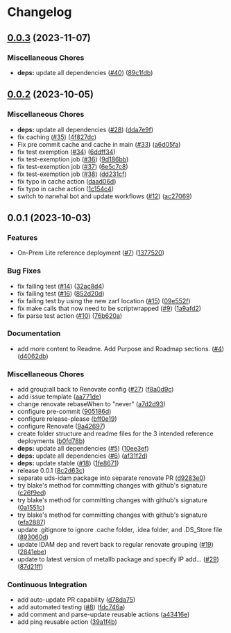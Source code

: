 # Changelog

## [0.0.3](https://github.com/defenseunicorns/narwhal-delivery-reference-deployment/compare/v0.0.2...v0.0.3) (2023-11-07)


### Miscellaneous Chores

* **deps:** update all dependencies ([#40](https://github.com/defenseunicorns/narwhal-delivery-reference-deployment/issues/40)) ([89c1fdb](https://github.com/defenseunicorns/narwhal-delivery-reference-deployment/commit/89c1fdb05066e96c01c0f9083b2c17c2ddcc75de))

## [0.0.2](https://github.com/defenseunicorns/narwhal-delivery-reference-deployment/compare/v0.0.1...v0.0.2) (2023-10-05)


### Miscellaneous Chores

* **deps:** update all dependencies ([#28](https://github.com/defenseunicorns/narwhal-delivery-reference-deployment/issues/28)) ([dda7e9f](https://github.com/defenseunicorns/narwhal-delivery-reference-deployment/commit/dda7e9ff355c43dbca1e82492283564fa593ca4f))
* fix caching ([#35](https://github.com/defenseunicorns/narwhal-delivery-reference-deployment/issues/35)) ([4f827dc](https://github.com/defenseunicorns/narwhal-delivery-reference-deployment/commit/4f827dc8f73394bf370b04e2cd3181bbecc03411))
* Fix pre commit cache and cache in main ([#33](https://github.com/defenseunicorns/narwhal-delivery-reference-deployment/issues/33)) ([a6d05fa](https://github.com/defenseunicorns/narwhal-delivery-reference-deployment/commit/a6d05fa0c8f2d8a77605e634e6c5783ecb56f114))
* fix test exemption ([#34](https://github.com/defenseunicorns/narwhal-delivery-reference-deployment/issues/34)) ([6ddff34](https://github.com/defenseunicorns/narwhal-delivery-reference-deployment/commit/6ddff34d0ee992a775c7d3e8041f33fa5d2a3a51))
* fix test-exemption job ([#36](https://github.com/defenseunicorns/narwhal-delivery-reference-deployment/issues/36)) ([9d186bb](https://github.com/defenseunicorns/narwhal-delivery-reference-deployment/commit/9d186bb56be185470f51da5284fea505a088d829))
* fix test-exemption job ([#37](https://github.com/defenseunicorns/narwhal-delivery-reference-deployment/issues/37)) ([6e5c7c8](https://github.com/defenseunicorns/narwhal-delivery-reference-deployment/commit/6e5c7c84c0f9d851df44fd5bd68d7935a34075f4))
* fix test-exemption job ([#38](https://github.com/defenseunicorns/narwhal-delivery-reference-deployment/issues/38)) ([dd231cf](https://github.com/defenseunicorns/narwhal-delivery-reference-deployment/commit/dd231cf666fd758684f98d7571ffc07796b09222))
* fix typo in cache action ([daad06d](https://github.com/defenseunicorns/narwhal-delivery-reference-deployment/commit/daad06de0956fc4ddea0ddc517a06cb074238d3d))
* fix typo in cache action ([1c154c4](https://github.com/defenseunicorns/narwhal-delivery-reference-deployment/commit/1c154c41b0d0c1f0ca4af2374fe5e90900b91f41))
* switch to narwhal bot and update workflows ([#12](https://github.com/defenseunicorns/narwhal-delivery-reference-deployment/issues/12)) ([ac27069](https://github.com/defenseunicorns/narwhal-delivery-reference-deployment/commit/ac27069ada15c9c486176759f1eaeeb55b7c3207))

## 0.0.1 (2023-10-03)


### Features

* On-Prem Lite reference deployment ([#7](https://github.com/defenseunicorns/narwhal-delivery-reference-deployment/issues/7)) ([1377520](https://github.com/defenseunicorns/narwhal-delivery-reference-deployment/commit/1377520f1665ea0f100737122cac87c00ec38662))


### Bug Fixes

* fix failing test ([#14](https://github.com/defenseunicorns/narwhal-delivery-reference-deployment/issues/14)) ([32ac8d4](https://github.com/defenseunicorns/narwhal-delivery-reference-deployment/commit/32ac8d4a3362c01d91d9b2e36dd5f014d2f4db7f))
* fix failing test ([#16](https://github.com/defenseunicorns/narwhal-delivery-reference-deployment/issues/16)) ([852d20d](https://github.com/defenseunicorns/narwhal-delivery-reference-deployment/commit/852d20de53ecb73c2c37ff8da48f13e337d2ba79))
* fix failing test by using the new zarf location ([#15](https://github.com/defenseunicorns/narwhal-delivery-reference-deployment/issues/15)) ([09e552f](https://github.com/defenseunicorns/narwhal-delivery-reference-deployment/commit/09e552f555497d0df0e6ef323ccdd20fafc84d76))
* fix make calls that now need to be scriptwrapped ([#9](https://github.com/defenseunicorns/narwhal-delivery-reference-deployment/issues/9)) ([1a9afd2](https://github.com/defenseunicorns/narwhal-delivery-reference-deployment/commit/1a9afd205265ee0874bc05835c3ac2bcd197b73b))
* fix parse test action ([#10](https://github.com/defenseunicorns/narwhal-delivery-reference-deployment/issues/10)) ([76b620a](https://github.com/defenseunicorns/narwhal-delivery-reference-deployment/commit/76b620aa97661082a47343099578436472692e8f))


### Documentation

* add more content to Readme. Add Purpose and Roadmap sections. ([#4](https://github.com/defenseunicorns/narwhal-delivery-reference-deployment/issues/4)) ([d4062db](https://github.com/defenseunicorns/narwhal-delivery-reference-deployment/commit/d4062db12421bd5efd01dfa1a09eb2eebfc42dab))


### Miscellaneous Chores

* add group:all back to Renovate config ([#27](https://github.com/defenseunicorns/narwhal-delivery-reference-deployment/issues/27)) ([f8a0d9c](https://github.com/defenseunicorns/narwhal-delivery-reference-deployment/commit/f8a0d9c66d64f0c1316fe4b9c31e29cb5a15a75a))
* add issue template ([aa771de](https://github.com/defenseunicorns/narwhal-delivery-reference-deployment/commit/aa771def5fce228a6f1b020bea27e9577087d538))
* change renovate rebaseWhen to "never" ([a7d2d93](https://github.com/defenseunicorns/narwhal-delivery-reference-deployment/commit/a7d2d9348149df1a41f8d770ed566860c72a3573))
* configure pre-commit ([905186d](https://github.com/defenseunicorns/narwhal-delivery-reference-deployment/commit/905186d99f7ec22949974e10832505304f17f873))
* configure release-please ([bff0e19](https://github.com/defenseunicorns/narwhal-delivery-reference-deployment/commit/bff0e1997d12803f3c3d2076f16c4da76078356c))
* configure Renovate ([9a42697](https://github.com/defenseunicorns/narwhal-delivery-reference-deployment/commit/9a4269787c253a46832d66f35b62ca969d134140))
* create folder structure and readme files for the 3 intended reference deployments ([b0fd78b](https://github.com/defenseunicorns/narwhal-delivery-reference-deployment/commit/b0fd78b6f5e491f0af9d8049a087858f60725214))
* **deps:** update all dependencies ([#5](https://github.com/defenseunicorns/narwhal-delivery-reference-deployment/issues/5)) ([10ee3ef](https://github.com/defenseunicorns/narwhal-delivery-reference-deployment/commit/10ee3ef2a046a70b7613d820cc4c53bc06b280ca))
* **deps:** update all dependencies ([#6](https://github.com/defenseunicorns/narwhal-delivery-reference-deployment/issues/6)) ([af31f2d](https://github.com/defenseunicorns/narwhal-delivery-reference-deployment/commit/af31f2d21c5d56b546e032fefd2bab612223085e))
* **deps:** update stable ([#18](https://github.com/defenseunicorns/narwhal-delivery-reference-deployment/issues/18)) ([1fe8671](https://github.com/defenseunicorns/narwhal-delivery-reference-deployment/commit/1fe86713894facda9fba459a1b56b4ee3947195b))
* release 0.0.1 ([8c2d63c](https://github.com/defenseunicorns/narwhal-delivery-reference-deployment/commit/8c2d63ce046cccd00fc2ecc93e269c67f941c307))
* separate uds-idam package into separate renovate PR ([d9283e0](https://github.com/defenseunicorns/narwhal-delivery-reference-deployment/commit/d9283e090ee0ba8c9d7a73779895bdcdb7025e9e))
* try blake's method for committing changes with github's signature ([c26f9ed](https://github.com/defenseunicorns/narwhal-delivery-reference-deployment/commit/c26f9ed4106d3757e41cd4107e1cd2c11b3ff04b))
* try blake's method for committing changes with github's signature ([0a1551c](https://github.com/defenseunicorns/narwhal-delivery-reference-deployment/commit/0a1551cb1be7fd37c702d1412ba3b82067008f12))
* try blake's method for committing changes with github's signature ([efa2887](https://github.com/defenseunicorns/narwhal-delivery-reference-deployment/commit/efa2887a2dc5d41a90f5729d90c4b694bd1130ec))
* update .gitignore to ignore .cache folder, .idea folder, and .DS_Store file ([893060d](https://github.com/defenseunicorns/narwhal-delivery-reference-deployment/commit/893060dfd61e9cb30c60ff99f344a6265b3813b5))
* update IDAM dep and revert back to regular renovate grouping ([#19](https://github.com/defenseunicorns/narwhal-delivery-reference-deployment/issues/19)) ([2841ebe](https://github.com/defenseunicorns/narwhal-delivery-reference-deployment/commit/2841ebe014fc5eb090e52dc5cd3036ca3676247b))
* update to latest version of metallb package and specify IP add… ([#29](https://github.com/defenseunicorns/narwhal-delivery-reference-deployment/issues/29)) ([87d21ff](https://github.com/defenseunicorns/narwhal-delivery-reference-deployment/commit/87d21ff829e69461606bf3113e15c3ab45ec984e))


### Continuous Integration

* add auto-update PR capability ([d78da75](https://github.com/defenseunicorns/narwhal-delivery-reference-deployment/commit/d78da75baa8a3574054248bf35af36d63f573cae))
* add automated testing ([#8](https://github.com/defenseunicorns/narwhal-delivery-reference-deployment/issues/8)) ([fdc746a](https://github.com/defenseunicorns/narwhal-delivery-reference-deployment/commit/fdc746aad2f51a9c9e4623d5e6a297699e846e9f))
* add comment and parse-update reusable actions ([a43416e](https://github.com/defenseunicorns/narwhal-delivery-reference-deployment/commit/a43416e1e73ec6f2fd2cb8df4a666162396d802f))
* add ping reusable action ([39a1f4b](https://github.com/defenseunicorns/narwhal-delivery-reference-deployment/commit/39a1f4b4c3fd3e787c87aa324b96abc04ee69baa))
